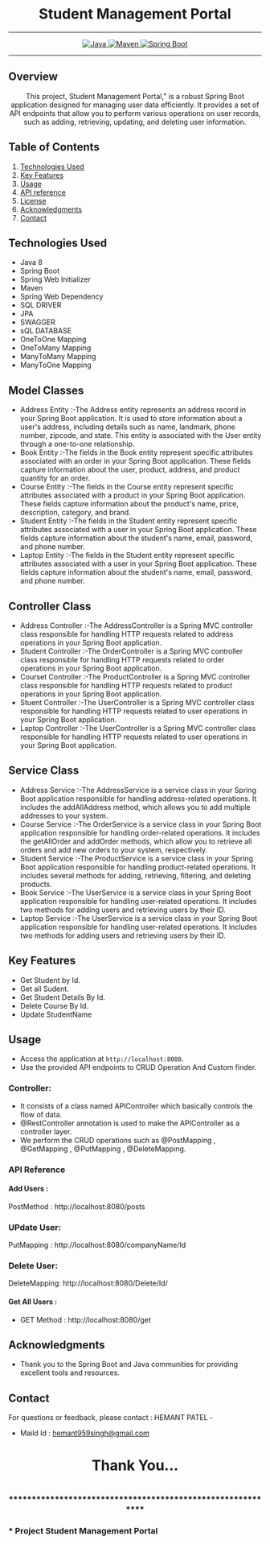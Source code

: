 # <h1 align = "center"> Student Management Portal </h1>
___ 
<p align="center">
<a href="Java url">
    <img alt="Java" src="https://img.shields.io/badge/Java->=8-darkblue.svg" />
</a>
<a href="Maven url" >
    <img alt="Maven" src="https://img.shields.io/badge/maven-3.1.3-brightgreen.svg" />
</a>
<a href="Spring Boot url" >
    <img alt="Spring Boot" src="https://img.shields.io/badge/Spring Boot-3.0.6-brightgreen.svg" />
</a>
</p>

---

<p align="left">

<!-- Project Description -->
## Overview
<p align="center">This project,  Student Management Portal," is a robust Spring Boot application designed for managing user data efficiently. It provides a set of API endpoints that allow you to perform various operations on user records, such as adding, retrieving, updating, and deleting user information. 
</p>

<!-- Table of Contents -->
## Table of Contents
1. [Technologies Used](#technologies-used)
2. [Key Features](#key-features)
3. [Usage](#usage)
4. [API reference](#api-reference)
5. [License](#license)
6. [Acknowledgments](#acknowledgments)
7. [Contact](#contact)

<!-- Technologies Used -->
## Technologies Used
- Java 8
- Spring Boot
- Spring Web Initializer
- Maven
- Spring Web Dependency
- SQL DRIVER
- JPA
- SWAGGER
- sQL DATABASE
- OneToOne Mapping
- OneToMany Mapping
- ManyToMany Mapping
- ManyToOne Mapping

## Model Classes
- Address Entity :-The Address entity represents an address record in your Spring Boot application. It is used to store information about a user's address, including details such as name, landmark, phone number, zipcode, and state. This entity is associated with the User entity through a one-to-one relationship.
- Book Entity :-The fields in the Book entity represent specific attributes associated with an order in your Spring Boot application. These fields capture information about the user, product, address, and product quantity for an order.
- Course Entity :-The fields in the Course entity represent specific attributes associated with a product in your Spring Boot application. These fields capture information about the product's name, price, description, category, and brand.
- Student Entity :-The fields in the Student entity represent specific attributes associated with a user in your Spring Boot application. These fields capture information about the student's name, email, password, and phone number.
- Laptop Entity :-The fields in the Student entity represent specific attributes associated with a user in your Spring Boot application. These fields capture information about the student's name, email, password, and phone number.
## Controller Class
- Address Controller :-The AddressController is a Spring MVC controller class responsible for handling HTTP requests related to address operations in your Spring Boot application.
- Student Controller :-The OrderController is a Spring MVC controller class responsible for handling HTTP requests related to order operations in your Spring Boot application.
- Courset Controller :-The ProductController is a Spring MVC controller class responsible for handling HTTP requests related to product operations in your Spring Boot application.
- Stuent Controller :-The UserController is a Spring MVC controller class responsible for handling HTTP requests related to user operations in your Spring Boot application.
- Laptop Controller :-The UserController is a Spring MVC controller class responsible for handling HTTP requests related to user operations in your Spring Boot application.
## Service Class
- Address Service :-The AddressService is a service class in your Spring Boot application responsible for handling address-related operations. It includes the addAllAddress method, which allows you to add multiple addresses to your system.
- Course Service :-The OrderService is a service class in your Spring Boot application responsible for handling order-related operations. It includes the getAllOrder and addOrder methods, which allow you to retrieve all orders and add new orders to your system, respectively.
- Student Service :-The ProductService is a service class in your Spring Boot application responsible for handling product-related operations. It includes several methods for adding, retrieving, filtering, and deleting products.
- Book Service :-The UserService is a service class in your Spring Boot application responsible for handling user-related operations. It includes two methods for adding users and retrieving users by their ID.
- Laptop Service :-The UserService is a service class in your Spring Boot application responsible for handling user-related operations. It includes two methods for adding users and retrieving users by their ID.


<!-- Key Features -->
## Key Features
- Get Student by Id.
- Get all Sudent.
- Get Student Details By Id.
- Delete Course By Id.
- Update StudentName

<!-- Usage -->
## Usage
- Access the application at `http://localhost:8080`.
- Use the provided API endpoints to CRUD Operation And Custom finder.

### Controller:
- It consists of a class named APIController which basically controls the flow of data.
- @RestController annotation is used to make the APIController as a controller layer.
- We perform the CRUD operations such as @PostMapping , @GetMapping , @PutMapping , @DeleteMapping.

### API Reference

#### Add Users :
PostMethod :  http://localhost:8080/posts
### UPdate User:
PutMapping : http://localhost:8080/companyName/Id

### Delete User:
DeleteMapping: http://localhost:8080/Delete/Id/


#### Get All Users :
 - GET Method : http://localhost:8080/get

 

 <!-- Acknowledgments -->
## Acknowledgments
- Thank you to the Spring Boot and Java communities for providing excellent tools and resources.

<!-- Contact -->
## Contact
For questions or feedback, please contact : HEMANT PATEL   -
- Maild Id : hemant959singh@gmail.com

<h1 align="center">Thank You...<h1>
<h3 align = "center"> ***********************************************************<h3>
*  Project Student Management Portal
